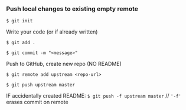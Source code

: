 ### Push local changes to existing empty remote

`$ git init`

Write your code (or if already written)

`$ git add .`

`$ git commit -m "<message>"`

Push to GitHub, create new repo (NO README)

`$ git remote add upstream <repo-url>`

`$ git push upstream master`

IF accidentally created README:
`$ git push -f upstream master` // `'-f'` erases commit on remote
